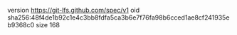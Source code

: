 version https://git-lfs.github.com/spec/v1
oid sha256:48f4de1b92c1e4c3bb8fdfa5ca3b6e7f76fa98b6cced1ae8cf241935eb9368c0
size 168
